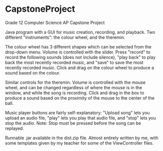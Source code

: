# CapstoneProject
Grade 12 Computer Science AP Capstone Project

Java program with a GUI for music creation, recording, and playback.
Two different "instruments": the colour wheel, and the theremin.

The colour wheel has 3 different shapes which can be selected from the drop-down menu.  Volume is controlled with the slider.  Press
"record" to record the following sounds (does not include silence), "play back" to play back the most recently recorded music, and
"save" to save the most recently recorded music.  Click and drag on the colour wheel to produce a sound based on the colour.

Similar controls for the theremin.  Volume is controlled with the mouse wheel, and can be changed regardless of where the mouse is in
the window, and while the song is recording.  Click and drag in the box to produce a sound based on the proximity of the mouse to the
center of the ball.

Music player buttons are fairly self-explanatory: "Upload song" lets you upload an audio file, "play" lets you play that audio file,
and "stop" lets you stop the audio.  Note: Stop must be pressed before the song can be replayed.

Runnable .jar available in the dist.zip file.
Almost entirely written by me, with some templates given by my teacher for some of the ViewController files.
